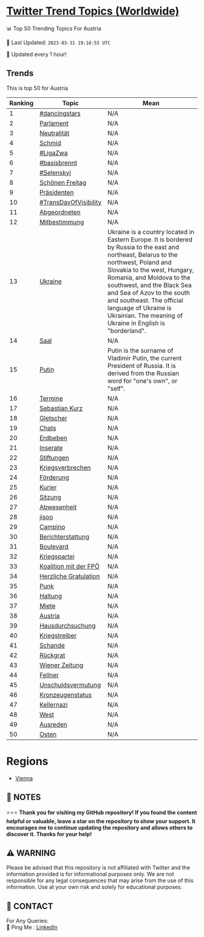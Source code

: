 [Twitter Trend Topics (Worldwide)](https://github.com/ErcinDedeoglu/Twitter-Trend-Topics)
==========


📊 Top 50 Trending Topics For Austria

📆 Last Updated: `2023-03-31 19:16:55 UTC`

🔧 Updated every 1 hour!


## Trends

This is top 50 for Austria

| Ranking | Topic | Mean |
| ------- | ------------ | ------------ |
| 1 | [#dancingstars](http://twitter.com/search?q=%23dancingstars) | N/A |
| 2 | [Parlament](http://twitter.com/search?q=Parlament) | N/A |
| 3 | [Neutralität](http://twitter.com/search?q=Neutralit%c3%a4t) | N/A |
| 4 | [Schmid](http://twitter.com/search?q=Schmid) | N/A |
| 5 | [#LigaZwa](http://twitter.com/search?q=%23LigaZwa) | N/A |
| 6 | [#basisbrennt](http://twitter.com/search?q=%23basisbrennt) | N/A |
| 7 | [#Selenskyj](http://twitter.com/search?q=%23Selenskyj) | N/A |
| 8 | [Schönen Freitag](http://twitter.com/search?q=Sch%c3%b6nen+Freitag) | N/A |
| 9 | [Präsidenten](http://twitter.com/search?q=Pr%c3%a4sidenten) | N/A |
| 10 | [#TransDayOfVisibility](http://twitter.com/search?q=%23TransDayOfVisibility) | N/A |
| 11 | [Abgeordneten](http://twitter.com/search?q=Abgeordneten) | N/A |
| 12 | [Mitbestimmung](http://twitter.com/search?q=Mitbestimmung) | N/A |
| 13 | [Ukraine](http://twitter.com/search?q=Ukraine) | Ukraine is a country located in Eastern Europe. It is bordered by Russia to the east and northeast, Belarus to the northwest, Poland and Slovakia to the west, Hungary, Romania, and Moldova to the southwest, and the Black Sea and Sea of Azov to the south and southeast. The official language of Ukraine is Ukrainian. The meaning of Ukraine in English is "borderland". |
| 14 | [Saal](http://twitter.com/search?q=Saal) | N/A |
| 15 | [Putin](http://twitter.com/search?q=Putin) | Putin is the surname of Vladimir Putin, the current President of Russia. It is derived from the Russian word for "one's own", or "self". |
| 16 | [Termine](http://twitter.com/search?q=Termine) | N/A |
| 17 | [Sebastian Kurz](http://twitter.com/search?q=Sebastian+Kurz) | N/A |
| 18 | [Gletscher](http://twitter.com/search?q=Gletscher) | N/A |
| 19 | [Chats](http://twitter.com/search?q=Chats) | N/A |
| 20 | [Erdbeben](http://twitter.com/search?q=Erdbeben) | N/A |
| 21 | [Inserate](http://twitter.com/search?q=Inserate) | N/A |
| 22 | [Stiftungen](http://twitter.com/search?q=Stiftungen) | N/A |
| 23 | [Kriegsverbrechen](http://twitter.com/search?q=Kriegsverbrechen) | N/A |
| 24 | [Förderung](http://twitter.com/search?q=F%c3%b6rderung) | N/A |
| 25 | [Kurier](http://twitter.com/search?q=Kurier) | N/A |
| 26 | [Sitzung](http://twitter.com/search?q=Sitzung) | N/A |
| 27 | [Abwesenheit](http://twitter.com/search?q=Abwesenheit) | N/A |
| 28 | [jisoo](http://twitter.com/search?q=jisoo) | N/A |
| 29 | [Campino](http://twitter.com/search?q=Campino) | N/A |
| 30 | [Berichterstattung](http://twitter.com/search?q=Berichterstattung) | N/A |
| 31 | [Boulevard](http://twitter.com/search?q=Boulevard) | N/A |
| 32 | [Kriegspartei](http://twitter.com/search?q=Kriegspartei) | N/A |
| 33 | [Koalition mit der FPÖ](http://twitter.com/search?q=Koalition+mit+der+FP%c3%96) | N/A |
| 34 | [Herzliche Gratulation](http://twitter.com/search?q=Herzliche+Gratulation) | N/A |
| 35 | [Punk](http://twitter.com/search?q=Punk) | N/A |
| 36 | [Haltung](http://twitter.com/search?q=Haltung) | N/A |
| 37 | [Miete](http://twitter.com/search?q=Miete) | N/A |
| 38 | [Austria](http://twitter.com/search?q=Austria) | N/A |
| 39 | [Hausdurchsuchung](http://twitter.com/search?q=Hausdurchsuchung) | N/A |
| 40 | [Kriegstreiber](http://twitter.com/search?q=Kriegstreiber) | N/A |
| 41 | [Schande](http://twitter.com/search?q=Schande) | N/A |
| 42 | [Rückgrat](http://twitter.com/search?q=R%c3%bcckgrat) | N/A |
| 43 | [Wiener Zeitung](http://twitter.com/search?q=Wiener+Zeitung) | N/A |
| 44 | [Fellner](http://twitter.com/search?q=Fellner) | N/A |
| 45 | [Unschuldsvermutung](http://twitter.com/search?q=Unschuldsvermutung) | N/A |
| 46 | [Kronzeugenstatus](http://twitter.com/search?q=Kronzeugenstatus) | N/A |
| 47 | [Kellernazi](http://twitter.com/search?q=Kellernazi) | N/A |
| 48 | [West](http://twitter.com/search?q=West) | N/A |
| 49 | [Ausreden](http://twitter.com/search?q=Ausreden) | N/A |
| 50 | [Osten](http://twitter.com/search?q=Osten) | N/A |



# Regions

* [Vienna](</Austria/Vienna.md>)



## 📝 NOTES

⭐⭐⭐ **Thank you for visiting my GitHub repository! If you found the content helpful or valuable, leave a star on the repository to show your support. It encourages me to continue updating the repository and allows others to discover it. Thanks for your help!**


## ⚠️ WARNING

Please be advised that this repository is not affiliated with Twitter and the information provided is for informational purposes only. We are not responsible for any legal consequences that may arise from the use of this information. Use at your own risk and solely for educational purposes.


## 📨 CONTACT

 For Any Queries:  
            🏓 Ping Me : [LinkedIn](https://www.linkedin.com/in/ercindedeoglu/)
